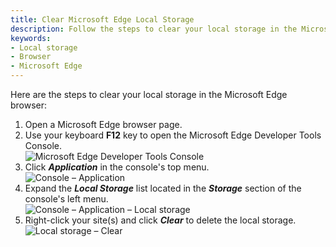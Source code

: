 ```yaml
---
title: Clear Microsoft Edge Local Storage
description: Follow the steps to clear your local storage in the Microsoft Edge browser.
keywords:
- Local storage
- Browser
- Microsoft Edge
---
```

Here are the steps to clear your local storage in the Microsoft Edge browser:

1. Open a Microsoft Edge browser page.
1. Use your keyboard **F12** key to open the Microsoft Edge Developer Tools Console.  
![Microsoft Edge Developer Tools Console](/img/en/kb/KB4869.png)  
1. Click ***Application*** in the console's top menu.  
![Console – Application](/img/en/kb/KB4870.png)  
1. Expand the ***Local Storage*** list located in the ***Storage*** section of the console's left menu.  
![Console – Application – Local storage](/img/en/kb/KB4871.png)  
1. Right-click your site(s) and click ***Clear*** to delete the local storage.  
![Local storage – Clear](/img/en/kb/KB4872.png)  
